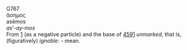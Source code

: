 <body>
  <p>G767<br>  ἄσημος  <br> asēmos  <br><i>as‘-ay-mos </i><br>From <a href="g0001.htm">1</a> (as a negative particle) and the base of <a href="g4591.htm">4591</a>  <i>unmarked</i>, that is, (figuratively) <i>ignoble:</i> - mean.<br></p>
 </body>